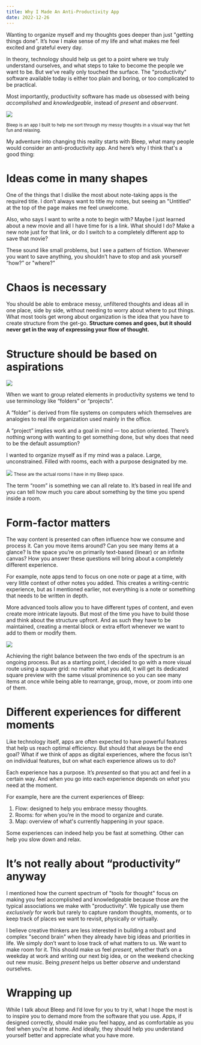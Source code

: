 ```yaml
---
title: Why I Made An Anti-Productivity App
date: 2022-12-26
---
```


Wanting to organize myself and my thoughts goes deeper than just "getting things done". It’s how I make sense of my life and what makes me feel excited and grateful every day.

In theory, technology should help us get to a point where we truly understand ourselves, and what steps to take to become the people we want to be. But we’ve really only touched the surface. The "productivity" software available today is either too plain and boring, or too complicated to be practical.

Most importantly, productivity software has made us obsessed with being _accomplished_ and _knowledgeable_, instead of _present_ and _observant_.

![](/blog-images/anti-productivity-app/bleep_intro.webp)

<small>Bleep is an app I built to help me sort through my messy thoughts in a visual way that felt fun and relaxing.</small>

My adventure into changing this reality starts with Bleep, what many people would consider an anti-productivity app. And here’s why I think that's a good thing:

# Ideas come in many shapes

One of the things that I dislike the most about note-taking apps is the required title. I don’t always want to title my notes, but seeing an "Untitled" at the top of the page makes me feel unwelcome.

Also, who says I want to write a note to begin with? Maybe I just learned about a new movie and all I have time for is a link. What should I do? Make a new note just for that link, or do I switch to a completely different app to save that movie?

These sound like small problems, but I see a pattern of friction. Whenever you want to save anything, you shouldn’t have to stop and ask yourself “how?” or "where?"

# Chaos is necessary

You should be able to embrace messy, unfiltered thoughts and ideas all in one place, side by side, without needing to worry about where to put things. What most tools get wrong about organization is the idea that you have to create structure from the get-go. **Structure comes and goes, but it should never get in the way of expressing your flow of thought.**

# Structure should be based on aspirations

![](/blog-images/anti-productivity-app/organization.webp)

When we want to group related elements in productivity systems we tend to use terminology like “folders” or “projects”. 

A “folder” is derived from file systems on computers which themselves are analogies to real life organization used mainly in the office.

A “project” implies work and a goal in mind — too action oriented. There’s nothing wrong with wanting to get something done, but why does that need to be the default assumption?

I wanted to organize myself as if my mind was a palace. Large, unconstrained. Filled with rooms, each with a purpose designated by me.

![](/blog-images/anti-productivity-app/bleep_space.webp)
<small>These are the actual rooms I have in my Bleep space.</small>

The term “room” is something we can all relate to. It’s based in real life and you can tell how much you care about something by the time you spend inside a room. 

# Form-factor matters

The way content is presented can often influence how we consume and process it. Can you move items around? Can you see many items at a glance? Is the space you’re on primarily text-based (linear) or an infinite canvas? How you answer these questions will bring about a completely different experience.

For example, note apps tend to focus on one note or page at a time, with very little context of other notes you added. This creates a writing-centric experience, but as I mentioned earlier, not everything is a note or something that needs to be written in depth.

More advanced tools allow you to have different types of content, and even create more intricate layouts. But most of the time you have to build those and think about the structure upfront. And as such they have to be maintained, creating a mental block or extra effort whenever we want to add to them or modify them.

![](/blog-images/anti-productivity-app/form_factor.webp)

Achieving the right balance between the two ends of the spectrum is an ongoing process. But as a starting point, I decided to go with a more visual route using a square grid: no matter what you add, it will get its dedicated square preview with the same visual prominence so you can see many items at once while being able to rearrange, group, move, or zoom into one of them.

# Different experiences for different moments

Like technology itself, apps are often expected to have powerful features that help us reach optimal efficiency. But should that always be the end goal? What if we think of apps as digital experiences, where the focus isn't on individual features, but on what each experience allows us to do?

Each experience has a purpose. It’s _presented_ so that you act and feel in a certain way. And _when_ you go into each experience depends on _what_ you need at the moment. 

For example, here are the current experiences of Bleep:

1. Flow: designed to help you embrace messy thoughts.
2. Rooms: for when you’re in the mood to organize and curate. 
3. Map: overview of what's currently happening in your space.

Some experiences can indeed help you be fast at something. Other can help you slow down and relax.

# It’s not really about “productivity” anyway

I mentioned how the current spectrum of "tools for thought" focus on making you feel accomplished and knowledgeable because those are the typical associations we make with "productivity". We typically use them _exclusively_ for work but rarely to capture random thoughts, moments, or to keep track of places we want to revisit, physically or virtually. 

I believe creative thinkers are less interested in building a robust and complex "second brain" when they already have big ideas and priorities in life. We simply don’t want to lose track of what matters to us. We want to make room for it. This should make us feel _present_, whether that’s on a weekday at work and writing our next big idea, or on the weekend checking out new music. Being _present_ helps us better _observe_ and understand ourselves.

# Wrapping up

While I talk about Bleep and I’d love for you to try it, what I hope the most is to inspire you to demand more from the software that you use. Apps, if designed correctly, should make you feel happy, and as comfortable as you feel when you’re at home. And ideally, they should help you understand yourself better and appreciate what you have more.
